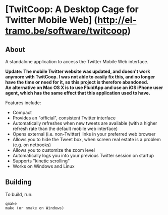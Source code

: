 # [TwitCoop: A Desktop Cage for Twitter Mobile Web] (http://el-tramo.be/software/twitcoop)

## About

A standalone application to access the Twitter Mobile Web interface.

**Update: The mobile Twitter website was updated, and doesn't work 
anymore with TwitCoop. I was not able to easily fix this, and no longer have
the time or need for it, so this project is therefore abandoned.  
An alternative on Mac OS X is to use FluidApp and use an iOS iPhone user agent, which has
the same effect that this application used to have.**

Features include:

- Compact
- Provides an "official", consistent Twitter interface
- Automatically refreshes when new tweets are available (with a higher refresh rate than the default mobile web interface)
- Opens external (i.e. non-Twitter) links in your preferred web browser
- Allows you to hide the Tweet box, when screen real estate is a problem (e.g. on netbooks)	
- Allows you to customize the zoom level
- Automatically logs you into your previous Twitter session on startup
- Supports "kinetic scrolling"
- Works on Windows and Linux

## Building

To build, run:

    qmake
    make (or nmake on Windows)

